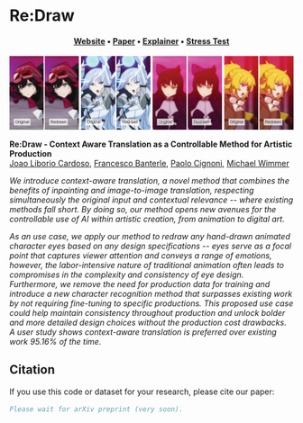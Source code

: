 # Re:Draw
<div align="center">
<h4><a href="https://jaliborc.github.io/re-draw/">Website</a> • <a href="https://jaliborc.github.io/re-draw/paper.pdf">Paper</a> • <a href="https://www.youtube.com/watch?v=8YeDvrdvA5A">Explainer</a> • <a href="https://www.youtube.com/watch?v=YO8Fb2cpSRQ">Stress Test</a>
</div>

![teaser](https://raw.githubusercontent.com/Jaliborc/re-draw/main/images/teaser/ABCDEFGH.webp)

**Re:Draw - Context Aware Translation as a Controllable Method for Artistic Production**  
[Joao Liborio Cardoso](https://www.jaliborc.com), [Francesco Banterle](http://www.banterle.com/francesco/), [Paolo Cignoni](https://vcg.isti.cnr.it/~cignoni/), [Michael Wimmer](https://www.cg.tuwien.ac.at/staff/MichaelWimmer)  

*We introduce context-aware translation, a novel method that combines the benefits of inpainting and image-to-image translation, respecting simultaneously the original input and contextual relevance -- where existing methods fall short. By doing so, our method opens new avenues for the controllable use of AI within artistic creation, from animation to digital art.*

*As an use case, we apply our method to redraw any hand-drawn animated character eyes based on any design specifications -- eyes serve as a focal point that captures viewer attention and conveys a range of emotions, however, the labor-intensive nature of traditional animation often leads to compromises in the complexity and consistency of eye design. Furthermore, we remove the need for production data for training and introduce a new character recognition method that surpasses existing work by not requiring fine-tuning to specific productions. This proposed use case could help maintain consistency throughout production and unlock bolder and more detailed design choices without the production cost drawbacks. A user study shows context-aware translation is preferred over existing work 95.16% of the time.*

## Citation
If you use this code or dataset for your research, please cite our paper:

```bibtex
Please wait for arXiv preprint (very soon).
```
